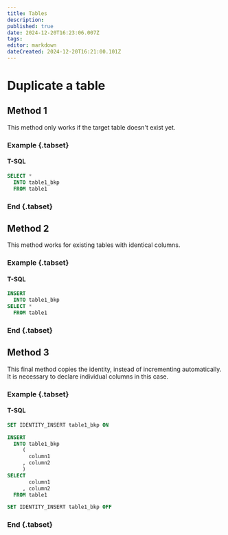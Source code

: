 ```yaml
---
title: Tables
description: 
published: true
date: 2024-12-20T16:23:06.007Z
tags: 
editor: markdown
dateCreated: 2024-12-20T16:21:00.101Z
---
```


# Duplicate a table
## Method 1
This method only works if the target table doesn't exist yet.
### Example {.tabset}
#### T-SQL
```sql
SELECT *
  INTO table1_bkp
  FROM table1
```
### End {.tabset}

## Method 2
This method works for existing tables with identical columns.
### Example {.tabset}
#### T-SQL
```sql
INSERT
  INTO table1_bkp
SELECT *
  FROM table1
```
### End {.tabset}

## Method 3
This final method copies the identity, instead of incrementing automatically.
It is necessary to declare individual columns in this case.
### Example {.tabset}
#### T-SQL
```sql
SET IDENTITY_INSERT table1_bkp ON 

INSERT
  INTO table1_bkp
     (
       column1
     , column2
     )
SELECT 
       column1
     , column2
  FROM table1

SET IDENTITY_INSERT table1_bkp OFF
```
### End {.tabset}